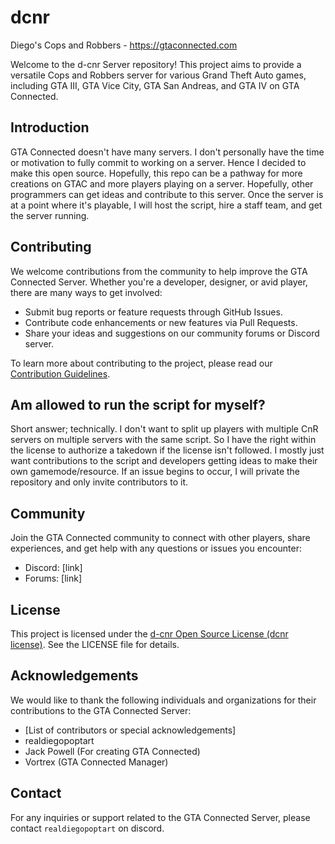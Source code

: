 # dcnr
Diego's Cops and Robbers - https://gtaconnected.com


Welcome to the d-cnr Server repository! This project aims to provide a versatile Cops and Robbers server for various Grand Theft Auto games, including GTA III, GTA Vice City, GTA San Andreas, and GTA IV on GTA Connected.

## Introduction

GTA Connected doesn't have many servers. I don't personally have the time or motivation to fully commit to working on a server. Hence I decided to make this open source. Hopefully, this repo can be a pathway for more creations on GTAC and more players playing on a server. Hopefully, other programmers can get ideas and contribute to this server. Once the server is at a point where it's playable, I will host the script, hire a staff team, and get the server running.

## Contributing

We welcome contributions from the community to help improve the GTA Connected Server. Whether you're a developer, designer, or avid player, there are many ways to get involved:

- Submit bug reports or feature requests through GitHub Issues.
- Contribute code enhancements or new features via Pull Requests.
- Share your ideas and suggestions on our community forums or Discord server.

To learn more about contributing to the project, please read our [Contribution Guidelines](CONTRIBUTING.md).

## Am allowed to run the script for myself?
Short answer; technically. I don't want to split up players with multiple CnR servers on multiple servers with the same script. So I have the right within the license to authorize a takedown if the license isn't followed. I mostly just want contributions to the script and developers getting ideas to make their own gamemode/resource.
If an issue begins to occur, I will private the repository and only invite contributors to it.

## Community

Join the GTA Connected community to connect with other players, share experiences, and get help with any questions or issues you encounter:

- Discord: [link]
- Forums: [link]

## License

This project is licensed under the [d-cnr Open Source License (dcnr license)](LICENSE.md). See the LICENSE file for details.

## Acknowledgements

We would like to thank the following individuals and organizations for their contributions to the GTA Connected Server:

- [List of contributors or special acknowledgements]
- realdiegopoptart
- Jack Powell (For creating GTA Connected)
- Vortrex (GTA Connected Manager)

## Contact

For any inquiries or support related to the GTA Connected Server, please contact `realdiegopoptart` on discord.

